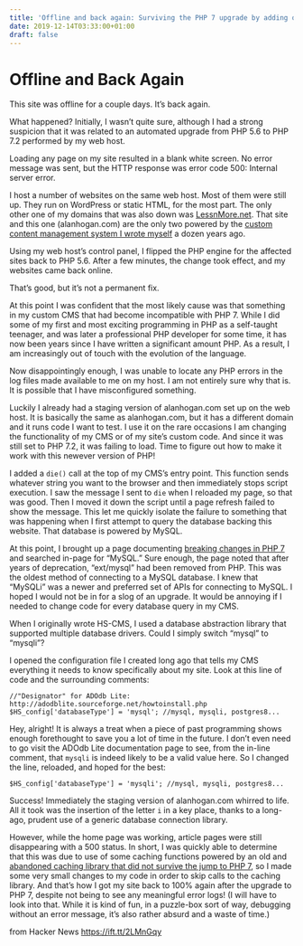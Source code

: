 ```yaml
---
title: 'Offline and back again: Surviving the PHP 7 upgrade by adding one letter'
date: 2019-12-14T03:33:00+01:00
draft: false
---
```


Offline and Back Again
======================

This site was offline for a couple days. It’s back again.

What happened? Initially, I wasn’t quite sure, although I had a strong suspicion that it was related to an automated upgrade from PHP 5.6 to PHP 7.2 performed by my web host.

Loading any page on my site resulted in a blank white screen. No error message was sent, but the HTTP response was error code 500: Internal server error.

I host a number of websites on the same web host. Most of them were still up. They run on WordPress or static HTML, for the most part. The only other one of my domains that was also down was [LessnMore.net](https://lessnmore.net). That site and this one (alanhogan.com) are the only two powered by the [custom content management system I wrote myself](https://alanhogan.com/hscms) a dozen years ago.

Using my web host’s control panel, I flipped the PHP engine for the affected sites back to PHP 5.6. After a few minutes, the change took effect, and my websites came back online.

That’s good, but it’s not a permanent fix.

At this point I was confident that the most likely cause was that something in my custom CMS that had become incompatible with PHP 7. While I did some of my first and most exciting programming in PHP as a self-taught teenager, and was later a professional PHP developer for some time, it has now been years since I have written a significant amount PHP. As a result, I am increasingly out of touch with the evolution of the language.

Now disappointingly enough, I was unable to locate any PHP errors in the log files made available to me on my host. I am not entirely sure why that is. It is possible that I have misconfigured something.

Luckily I already had a staging version of alanhogan.com set up on the web host. It is basically the same as alanhogan.com, but it has a different domain and it runs code I want to test. I use it on the rare occasions I am changing the functionality of my CMS or of my site’s custom code. And since it was still set to PHP 7.2, it was failing to load. Time to figure out how to make it work with this newever version of PHP!

I added a `die()` call at the top of my CMS’s entry point. This function sends whatever string you want to the browser and then immediately stops script execution. I saw the message I sent to `die` when I reloaded my page, so that was good. Then I moved it down the script until a page refresh failed to show the message. This let me quickly isolate the failure to something that was happening when I first attempt to query the database backing this website. That database is powered by MySQL.

At this point, I brought up a page documenting [breaking changes in PHP 7](https://www.php.net/manual/en/migration70.incompatible.php) and searched in-page for “MySQL.” Sure enough, the page noted that after years of deprecation, “ext/mysql” had been removed from PHP. This was the oldest method of connecting to a MySQL database. I knew that “MySQLi” was a newer and preferred set of APIs for connecting to MySQL. I hoped I would not be in for a slog of an upgrade. It would be annoying if I needed to change code for every database query in my CMS.

When I originally wrote HS-CMS, I used a database abstraction library that supported multiple database drivers. Could I simply switch “mysql” to “mysqli”?

I opened the configuration file I created long ago that tells my CMS everything it needs to know specifically about my site. Look at this line of code and the surrounding comments:

```
//"Designator" for ADOdb Lite: http://adodblite.sourceforge.net/howtoinstall.php $HS_config['databaseType'] = 'mysql'; //mysql, mysqli, postgres8... 
```

Hey, alright! It is always a treat when a piece of past programming shows enough forethought to save you a lot of time in the future. I don’t even need to go visit the ADOdb Lite documentation page to see, from the in-line comment, that `mysqli` is indeed likely to be a valid value here. So I changed the line, reloaded, and hoped for the best:

```
$HS_config['databaseType'] = 'mysqli'; //mysql, mysqli, postgres8... 
```

Success! Immediately the staging version of alanhogan.com whirred to life. All it took was the insertion of the letter `i` in a key place, thanks to a long-ago, prudent use of a generic database connection library.

However, while the home page was working, article pages were still disappearing with a 500 status. In short, I was quickly able to determine that this was due to use of some caching functions powered by an old and [abandoned caching library that did not survive the jump to PHP 7](https://pear.php.net/bugs/bug.php?id=17774), so I made some very small changes to my code in order to skip calls to the caching library. And that’s how I got my site back to 100% again after the upgrade to PHP 7, despite not being to see any meaningful error logs! (I will have to look into that. While it is kind of fun, in a puzzle-box sort of way, debugging without an error message, it’s also rather absurd and a waste of time.)

  
  
from Hacker News https://ift.tt/2LMnGqy